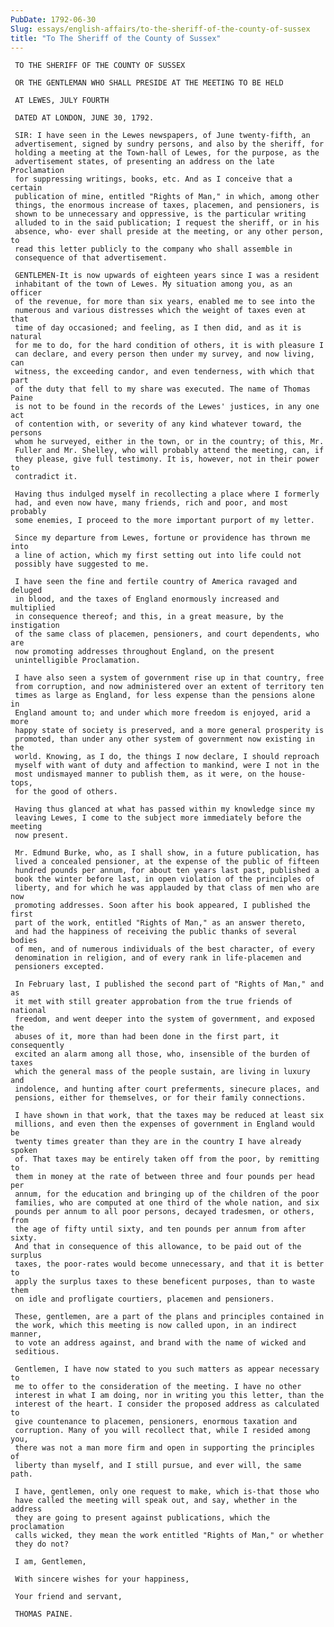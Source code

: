 ```yaml
---
PubDate: 1792-06-30
Slug: essays/english-affairs/to-the-sheriff-of-the-county-of-sussex
title: "To The Sheriff of the County of Sussex"
---
```


     TO THE SHERIFF OF THE COUNTY OF SUSSEX                               
                                                                          
     OR THE GENTLEMAN WHO SHALL PRESIDE AT THE MEETING TO BE HELD         
                                                                          
     AT LEWES, JULY FOURTH                                                
                                                                          
     DATED AT LONDON, JUNE 30, 1792.                                      
                                                                          
     SIR: I have seen in the Lewes newspapers, of June twenty-fifth, an   
     advertisement, signed by sundry persons, and also by the sheriff, for
     holding a meeting at the Town-hall of Lewes, for the purpose, as the 
     advertisement states, of presenting an address on the late Proclamation  
     for suppressing writings, books, etc. And as I conceive that a certain   
     publication of mine, entitled "Rights of Man," in which, among other 
     things, the enormous increase of taxes, placemen, and pensioners, is 
     shown to be unnecessary and oppressive, is the particular writing    
     alluded to in the said publication; I request the sheriff, or in his 
     absence, who- ever shall preside at the meeting, or any other person, to 
     read this letter publicly to the company who shall assemble in       
     consequence of that advertisement.                                   
                                                                          
     GENTLEMEN-It is now upwards of eighteen years since I was a resident 
     inhabitant of the town of Lewes. My situation among you, as an officer   
     of the revenue, for more than six years, enabled me to see into the  
     numerous and various distresses which the weight of taxes even at that   
     time of day occasioned; and feeling, as I then did, and as it is natural 
     for me to do, for the hard condition of others, it is with pleasure I
     can declare, and every person then under my survey, and now living, can  
     witness, the exceeding candor, and even tenderness, with which that part 
     of the duty that fell to my share was executed. The name of Thomas Paine 
     is not to be found in the records of the Lewes' justices, in any one act 
     of contention with, or severity of any kind whatever toward, the persons 
     whom he surveyed, either in the town, or in the country; of this, Mr.
     Fuller and Mr. Shelley, who will probably attend the meeting, can, if
     they please, give full testimony. It is, however, not in their power to  
     contradict it.                                                       
                                                                          
     Having thus indulged myself in recollecting a place where I formerly 
     had, and even now have, many friends, rich and poor, and most probably   
     some enemies, I proceed to the more important purport of my letter.  
                                                                          
     Since my departure from Lewes, fortune or providence has thrown me into  
     a line of action, which my first setting out into life could not     
     possibly have suggested to me.                                       
                                                                          
     I have seen the fine and fertile country of America ravaged and deluged  
     in blood, and the taxes of England enormously increased and multiplied   
     in consequence thereof; and this, in a great measure, by the instigation 
     of the same class of placemen, pensioners, and court dependents, who are 
     now promoting addresses throughout England, on the present           
     unintelligible Proclamation.                                         
                                                                          
     I have also seen a system of government rise up in that country, free
     from corruption, and now administered over an extent of territory ten
     times as large as England, for less expense than the pensions alone in   
     England amount to; and under which more freedom is enjoyed, arid a more  
     happy state of society is preserved, and a more general prosperity is
     promoted, than under any other system of government now existing in the  
     world. Knowing, as I do, the things I now declare, I should reproach 
     myself with want of duty and affection to mankind, were I not in the 
     most undismayed manner to publish them, as it were, on the house-tops,   
     for the good of others.                                              
                                                                          
     Having thus glanced at what has passed within my knowledge since my  
     leaving Lewes, I come to the subject more immediately before the meeting 
     now present.                                                         
                                                                          
     Mr. Edmund Burke, who, as I shall show, in a future publication, has 
     lived a concealed pensioner, at the expense of the public of fifteen 
     hundred pounds per annum, for about ten years last past, published a 
     book the winter before last, in open violation of the principles of  
     liberty, and for which he was applauded by that class of men who are now 
     promoting addresses. Soon after his book appeared, I published the first 
     part of the work, entitled "Rights of Man," as an answer thereto,    
     and had the happiness of receiving the public thanks of several bodies   
     of men, and of numerous individuals of the best character, of every  
     denomination in religion, and of every rank in life-placemen and     
     pensioners excepted.                                                 
                                                                          
     In February last, I published the second part of "Rights of Man," and as 
     it met with still greater approbation from the true friends of national  
     freedom, and went deeper into the system of government, and exposed the  
     abuses of it, more than had been done in the first part, it consequently 
     excited an alarm among all those, who, insensible of the burden of taxes 
     which the general mass of the people sustain, are living in luxury and   
     indolence, and hunting after court preferments, sinecure places, and 
     pensions, either for themselves, or for their family connections.    
                                                                          
     I have shown in that work, that the taxes may be reduced at least six
     millions, and even then the expenses of government in England would be   
     twenty times greater than they are in the country I have already spoken  
     of. That taxes may be entirely taken off from the poor, by remitting to  
     them in money at the rate of between three and four pounds per head per  
     annum, for the education and bringing up of the children of the poor 
     families, who are computed at one third of the whole nation, and six 
     pounds per annum to all poor persons, decayed tradesmen, or others, from 
     the age of fifty until sixty, and ten pounds per annum from after sixty. 
     And that in consequence of this allowance, to be paid out of the surplus 
     taxes, the poor-rates would become unnecessary, and that it is better to 
     apply the surplus taxes to these beneficent purposes, than to waste them 
     on idle and profligate courtiers, placemen and pensioners.           
                                                                          
     These, gentlemen, are a part of the plans and principles contained in
     the work, which this meeting is now called upon, in an indirect manner,  
     to vote an address against, and brand with the name of wicked and    
     seditious.                                                           
                                                                          
     Gentlemen, I have now stated to you such matters as appear necessary to  
     me to offer to the consideration of the meeting. I have no other     
     interest in what I am doing, nor in writing you this letter, than the
     interest of the heart. I consider the proposed address as calculated to  
     give countenance to placemen, pensioners, enormous taxation and      
     corruption. Many of you will recollect that, while I resided among you,  
     there was not a man more firm and open in supporting the principles of   
     liberty than myself, and I still pursue, and ever will, the same path.   
                                                                          
     I have, gentlemen, only one request to make, which is-that those who 
     have called the meeting will speak out, and say, whether in the address  
     they are going to present against publications, which the proclamation   
     calls wicked, they mean the work entitled "Rights of Man," or whether
     they do not?                                                         
                                                                          
     I am, Gentlemen,                                                     
                                                                          
     With sincere wishes for your happiness,                              
                                                                          
     Your friend and servant,                                             
                                                                          
     THOMAS PAINE.                                                        


